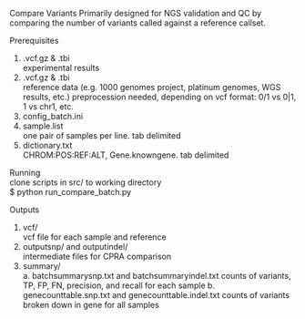 Compare Variants
Primarily designed for NGS validation and QC by comparing the number of variants called against a reference callset.

Prerequisites
1. <sample>.vcf.gz & .tbi  
 experimental results
2. <reference>.vcf.gz & .tbi  
 reference data (e.g. 1000 genomes project, platinum genomes, WGS results, etc.)
 preprocession needed, depending on vcf format: 0/1 vs 0|1, 1 vs chr1, etc.
3. config_batch.ini
4. sample.list  
  one pair of samples per line. tab delimited
5. dictionary.txt  
  CHROM:POS:REF:ALT, Gene.knowngene. tab delimited
  
Running  
clone scripts in src/ to working directory	
$ python run_compare_batch.py

Outputs
1. vcf/  
  vcf file for each sample and reference
2. outputsnp/ and outputindel/	
  intermediate files for CPRA comparison
3. summary/  
  a. batchsummarysnp.txt and batchsummaryindel.txt
    counts of variants, TP, FP, FN, precision, and recall for each sample
  b. genecounttable.snp.txt and genecounttable.indel.txt
    counts of variants broken down in gene for all samples


